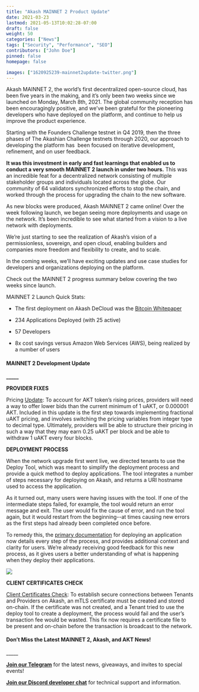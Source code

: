```yaml
---
title: "Akash MAINNET 2 Product Update"
date: 2021-03-23
lastmod: 2021-05-13T10:02:28-07:00
draft: false
weight: 50
categories: ["News"]
tags: ["Security", "Performance", "SEO"]
contributors: ["John Doe"]
pinned: false
homepage: false

images: ["1620925239-mainnet2update-twitter.png"]
---
```

  
Akash MAINNET 2, the world’s first decentralized open-source cloud, has been five years in the making, and it’s only been two weeks since we launched on Monday, March 8th, 2021. The global community reception has been encouragingly positive, and we’ve been grateful for the pioneering developers who have deployed on the platform, and continue to help us improve the product experience.  

Starting with the Founders Challenge testnet in Q4 2019, then the three phases of The Akashian Challenge testnets through 2020, our approach to developing the platform has  been focused on iterative development, refinement, and on user feedback.  

**It was this investment in early and fast learnings that enabled us to conduct a very smooth MAINNET 2 launch in under two hours.** This was an incredible feat for a decentralized network consisting of multiple stakeholder groups and individuals located across the globe. Our community of 64 validators synchronized efforts to stop the chain, and worked through the process for upgrading the chain to the new software.    

As new blocks were produced, Akash MAINNET 2 came online! Over the week following launch, we began seeing more deployments and usage on the network. It’s been incredible to see what started from a vision to a live network with deployments.  

We’re just starting to see the realization of Akash’s vision of a permissionless, sovereign, and open cloud, enabling builders and companies more freedom and flexibility to create, and to scale.   

In the coming weeks, we’ll have exciting updates and use case studies for developers and organizations deploying on the platform.  

Check out the MAINNET 2 progress summary below covering the two weeks since launch.  

MAINNET 2 Launch Quick Stats:

*   The first deployment on Akash DeCloud was the [Bitcoin Whitepaper](http://7nd4hr8cepabrdvaldd1r4uf04.ingress.sjc1p0.mainnet.akashian.io/)
    
*   234 Applications Deployed (with 25 active)
    
*   57 Developers 
    
*   8x cost savings versus Amazon Web Services (AWS), being realized by a number of users
    

#### **MAINNET 2 Development Update**  
**\_\_\_\_\_**

  
**PROVIDER FIXES**

Pricing [Update](https://github.com/ovrclk/akash/pull/1173): To account for AKT token’s rising prices, providers will need a way to offer lower bids than the current minimum of 1 uAKT, or 0.000001 AKT. Included in this update is the first step towards implementing fractional uAKT pricing, and involves switching the pricing variables from integer type to decimal type. Ultimately, providers will be able to structure their pricing in such a way that they may earn 0.25 uAKT per block and be able to withdraw 1 uAKT every four blocks. 

  
**DEPLOYMENT PROCESS**

When the network upgrade first went live, we directed tenants to use the Deploy Tool, which was meant to simplify the deployment process and provide a quick method to deploy applications. The tool integrates a number of steps necessary for deploying on Akash, and returns a URI hostname used to access the application.  

As it turned out, many users were having issues with the tool. If one of the intermediate steps failed, for example, the tool would return an error message and exit. The user would fix the cause of error, and run the tool again, but it would restart from the beginning--at times causing new errors as the first steps had already been completed once before.   

To remedy this, the [primary documentation](https://docs.akash.network/guides/deploy) for deploying an application now details every step of the process, and provides additional context and clarity for users. We’re already receiving good feedback for this new process, as it gives users a better understanding of what is happening when they deploy their applications.  

![](https://www.datocms-assets.com/45776/1620925200-n1tzov9msniedx0-wv-4opunrhmdgcfbbuunzdekzftogbinlimot0oaw2l5wdlg9kd3edpnmaj3ml7o8mi8kgaiagpncwvg1zy3uv0mwizjffuyr2q1hqhx3rco9cigssohnfs.png)

  
**CLIENT CERTIFICATES CHECK**

[Client Certificates Check](https://github.com/ovrclk/akash/pull/1169): To establish secure connections between Tenants and Providers on Akash, an mTLS certificate must be created and stored on-chain. If the certificate was not created, and a Tenant tried to use the deploy tool to create a deployment, the process would fail and the user’s transaction fee would be wasted. This fix now requires a certificate file to be present and on-chain before the transaction is broadcast to the network.

#### **Don’t Miss the Latest MAINNET 2, Akash, and AKT News!**  
\_\_\_\_\_

[**Join our Telegram**](https://t.me/AkashNW) for the latest news, giveaways, and invites to special events!  

[**Join our Discord developer chat**](https://discord.com/invite/DxftX67) for technical support and information.